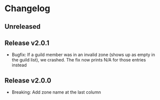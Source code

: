 # Changelog

## Unreleased

## Release v2.0.1

- Bugfix: If a guild member was in an invalid zone (shows up as empty in the guild list), we crashed. The fix now prints N/A for those entries instead

## Release v2.0.0

- Breaking: Add zone name at the last column
